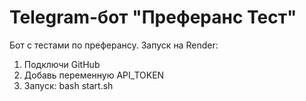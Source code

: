 # Telegram-бот "Преферанс Тест"
Бот с тестами по преферансу. Запуск на Render:
1. Подключи GitHub
2. Добавь переменную API_TOKEN
3. Запуск: bash start.sh
